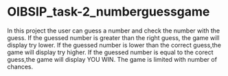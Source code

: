 # OIBSIP_task-2_numberguessgame
In this project the user can guess a number and check the number with the guess.
If the guessed number is greater than the right guess, the game will display try lower.
If the guessed number is lower than the correct guess,the game will display try higher.
If the guessed number is equal to the corect guess,the game will display YOU WIN.
The game is limited with number of chances.
